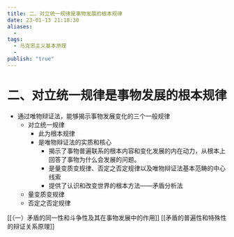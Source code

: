 ```yaml
---
title: 二、对立统一规律是事物发展的根本规律
date: 23-01-13 21:18:30
aliases:
  - 
tags:
  - 马克思主义基本原理
  - 
publish: "true"
---
```


# 二、对立统一规律是事物发展的根本规律

- 通过唯物辩证法，能够揭示事物发展变化的三个一般规律
	- 对立统一规律
		- 此为根本规律
		- 是唯物辩证法的实质和核心
			- 揭示了事物普遍联系的根本内容和变化发展的内在动力，从根本上回答了事物为什么会发展的问题。
			- 是量变质变规律、否定之否定规律以及唯物辩证法基本范畴的中心线索
			- 提供了认识和改变世界的根本方法——矛盾分析法
	- 量变质变规律
	- 否定之否定规律

[[（一）矛盾的同一性和斗争性及其在事物发展中的作用]]
[[矛盾的普遍性和特殊性的辩证关系原理]]
